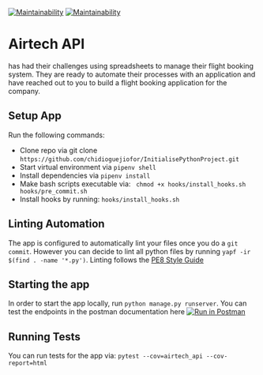 [![Maintainability](https://api.codeclimate.com/v1/badges/5c9be06a382901592e89/maintainability)](https://codeclimate.com/github/chidioguejiofor/airtech-api/maintainability) [![Maintainability](https://api.codeclimate.com/v1/badges/5c9be06a382901592e89/maintainability)](https://codeclimate.com/github/chidioguejiofor/airtech-api/maintainability)

# Airtech API
has had their challenges using spreadsheets to manage their flight booking system. They are ready to automate their processes with an application and have reached out to you to build a flight booking application for the company.

## Setup App
Run the following commands:

- Clone repo via git clone `https://github.com/chidioguejiofor/InitialisePythonProject.git`
- Start virtual environment via `pipenv shell`
- Install dependencies via `pipenv install`
- Make bash scripts executable via: ` chmod +x hooks/install_hooks.sh hooks/pre_commit.sh`
- Install hooks by running: `hooks/install_hooks.sh`

## Linting Automation
The app is configured to automatically lint your files once you do a `git commit`. However you can decide to lint all 
python files by running `yapf -ir $(find . -name '*.py')`. 
Linting follows the [PE8 Style Guide](https://www.python.org/dev/peps/pep-0008/)


## Starting the app
In order to start the app locally, run `python manage.py runserver`. 
You can test the endpoints in the postman documentation  here [![Run in Postman](https://run.pstmn.io/button.svg)](https://app.getpostman.com/run-collection/2ed3253e6a165822c4c6)

## Running Tests
You can run tests for the app via: `pytest --cov=airtech_api --cov-report=html`

